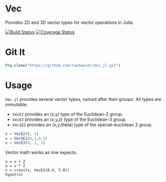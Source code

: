# Vec

Provides 2D and 3D vector types for vector operations in Julia.

[![Build Status](https://travis-ci.org/tawheeler/Vec.jl.svg?branch=master)](https://travis-ci.org/tawheeler/Vec.jl)
[![Coverage Status](https://coveralls.io/repos/tawheeler/Vec.jl/badge.svg)](https://coveralls.io/r/tawheeler/Vec.jl)

# Git It

```julia
Pkg.clone("https://github.com/tawheeler/Vec.jl.git")
```

# Usage

`Vec.jl` provides several vector types, named after their groups. All types are immutable.

* `VecE2` provides an (x,y) type of the Euclidean-2 group.
* `VecE3` provides an (x,y,z) type of the Euclidean-3 group.
* `VecSE2` provides an (x,y,theta) type of the special-euclidean 2 group.

```julia
v = VecE2(0, 1)
v = VecSE2(0,1,0.5)
v = VecE3(0, 1, 2)
```

Vector math works as one expects:

```
u = v + 2
u = v * 2
v = cross(v, VecE2(0.4, 5.0))
hypot(v)
```
